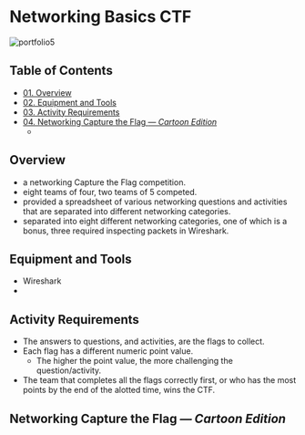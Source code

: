# Networking Basics CTF

![portfolio5](https://github.com/CJanecka/Projects_and_CTFs/assets/131223318/562b0a28-7c3d-42bf-8c1d-77fcb02c7c2c)

## Table of Contents

  + [01. Overview](#Overview)
  + [02. Equipment and Tools](#Equipment-and-Tools)
  + [03. Activity Requirements](#Activity-Requirements)
  + [04. Networking Capture the Flag *— Cartoon Edition*](#Networking-Capture-the-Flag--—-Cartoon-Edition-)
    - <categories here>

## Overview

<base points to change>

  + a networking Capture the Flag competition.
  + eight teams of four, two teams of 5 competed.
  + provided a spreadsheet of various networking questions and activities that are separated into different networking categories.
  + separated into eight different networking categories, one of which is a bonus, three required inspecting packets in Wireshark.

## Equipment and Tools

  + Wireshark
  + <cont here>

## Activity Requirements

<base points to change>

  + The answers to questions, and activities, are the flags to collect.
  + Each flag has a different numeric point value.
    - The higher the point value, the more challenging the question/activity.
  + The team that completes all the flags correctly first, or who has the most points by the end of the alotted time, wins the CTF.

## Networking Capture the Flag *— Cartoon Edition*

<base points to change>

